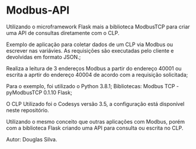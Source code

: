 # Modbus-API
Utilizando o microframework Flask mais a biblioteca ModbusTCP para criar uma API de consultas diretamente com o CLP.

Exemplo de aplicação para coletar dados de um CLP via Modbus ou escrever nas variávies. As requisições são executadas pelo cliente e devolvidas em formato JSON.;

Realiza a leitura de 3 endereços Modbus a partir do endereço 40001 ou escrita a aprtir do endereço 40004 de acordo com a requisição solicitada;

Para o exemplo, foi utilizado o Python 3.8.1; Bibliotecas: Modbus TCP - pyModbusTCP 0.1.10 Flask;

O CLP Utilizado foi o Codesys versão 3.5, a configuração está disponível neste repositório.

Utilizando o mesmo conceito que outras aplicações com Modbus, porém com a biblioteca Flask criando uma API para consulta ou escrita no CLP.

Autor: Douglas Silva.
